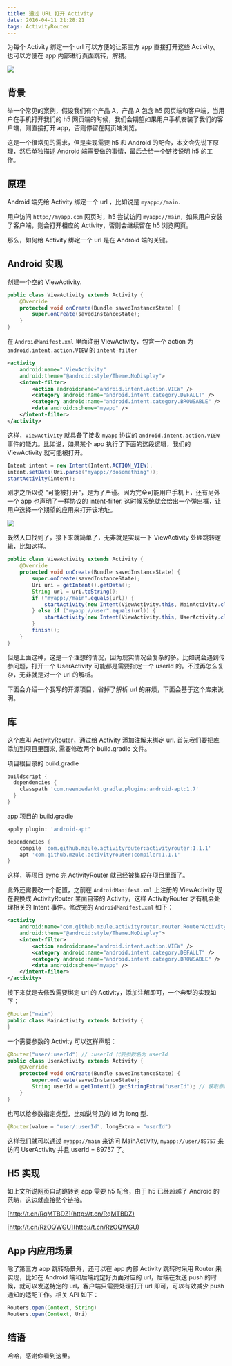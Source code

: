 ```yaml
---
title: 通过 URL 打开 Activity
date: 2016-04-11 21:28:21
tags: ActivityRouter
---
```


为每个 Activity 绑定一个 url 可以方便的让第三方 app 直接打开这些 Activity。也可以方便在 app 内部进行页面跳转，解耦。

![](http://7sbl54.com1.z0.glb.clouddn.com/blog_QQ20160411-22.png)

<!-- more -->

## 背景

举一个常见的案例，假设我们有个产品 A，产品 A 包含 h5 网页端和客户端，当用户在手机打开我们的 h5 网页端的时候，我们会期望如果用户手机安装了我们的客户端，则直接打开 app，否则停留在网页端浏览。

这是一个很常见的需求，但是实现需要 h5 和 Android 的配合，本文会先说下原理，然后单独描述 Android 端需要做的事情，最后会给一个链接说明 h5 的工作。

## 原理

Android 端先给 Activity 绑定一个 url ，比如说是 `myapp://main`. 

用户访问 `http://myapp.com` 网页时，h5 尝试访问 `myapp://main`，如果用户安装了客户端，则会打开相应的 Activity，否则会继续留在 h5 浏览网页。

那么，如何给 Activity 绑定一个 url 是在 Android 端的关键。

## Android 实现

创建一个空的 ViewActivity.

``` java
public class ViewActivity extends Activity {
    @Override
    protected void onCreate(Bundle savedInstanceState) {
        super.onCreate(savedInstanceState);
    }
}
```

在 `AndroidManifest.xml` 里面注册 ViewActivity，包含一个 action 为  `android.intent.action.VIEW` 的 `intent-filter`

``` xml
<activity
    android:name=".ViewActivity"
    android:theme="@android:style/Theme.NoDisplay">
    <intent-filter>
        <action android:name="android.intent.action.VIEW" />
        <category android:name="android.intent.category.DEFAULT" />
        <category android:name="android.intent.category.BROWSABLE" />
        <data android:scheme="myapp" />
    </intent-filter>
</activity>
```

这样，`ViewActivity` 就具备了接收 `myapp` 协议的 `android.intent.action.VIEW` 事件的能力。比如说，如果某个 app 执行了下面的这段逻辑，我们的 ViewActivity 就可能被打开。

```java
Intent intent = new Intent(Intent.ACTION_VIEW);
intent.setData(Uri.parse("myapp://dosomething"));
startActivity(intent);
```
刚才之所以说 "可能被打开"，是为了严谨。因为完全可能用户手机上，还有另外一个 app 也声明了一样协议的 intent-filter. 这时候系统就会给出一个弹出框，让用户选择一个期望的应用来打开该地址。

![](http://7sbl54.com1.z0.glb.clouddn.com/blog_chooser.png)

既然入口找到了，接下来就简单了，无非就是实现一下 ViewActivity 处理跳转逻辑，比如这样。

``` java
public class ViewActivity extends Activity {
    @Override
    protected void onCreate(Bundle savedInstanceState) {
        super.onCreate(savedInstanceState);
        Uri uri = getIntent().getData();
        String url = uri.toString();
        if ("myapp://main".equals(url)) {
            startActivity(new Intent(ViewActivity.this, MainActivity.class));
        } else if ("myapp://user".equals(url)) {
            startActivity(new Intent(ViewActivity.this, UserActivity.class));
        }
        finish();
    }
}
```
但是上面这种，这是一个理想的情况，因为现实情况会复杂的多。比如说会遇到传参问题，打开一个 UserActivity 可能都是需要指定一个 userId 的。不过再怎么复杂，无非就是对一个 url 的解析。

下面会介绍一个我写的开源项目，省掉了解析 url 的麻烦，下面会基于这个库来说明。

## 库 

这个库叫 [ActivityRouter](https://github.com/mzule/ActivityRouter)，通过给 Activity 添加注解来绑定 url. 首先我们要把库添加到项目里面来, 需要修改两个 build.gradle 文件。

项目根目录的 build.gradle

``` groovy
buildscript {
  dependencies {
    classpath 'com.neenbedankt.gradle.plugins:android-apt:1.7'
  }
}
```

app 项目的 build.gradle

``` groovy
apply plugin: 'android-apt'

dependencies {
    compile 'com.github.mzule.activityrouter:activityrouter:1.1.1'
    apt 'com.github.mzule.activityrouter:compiler:1.1.1'
}
```

这样，等项目 sync 完 ActivityRouter 就已经被集成在项目里面了。

此外还需要改一个配置，之前在 `AndroidManifest.xml` 上注册的 ViewActivity 现在要换成 ActivityRouter 里面自带的 Activity，这样 ActivityRouter 才有机会处理相关的 Intent 事件。修改完的 `AndroidManifest.xml` 如下：

``` xml
<activity
    android:name="com.github.mzule.activityrouter.router.RouterActivity"
    android:theme="@android:style/Theme.NoDisplay">
    <intent-filter>
        <action android:name="android.intent.action.VIEW" />
        <category android:name="android.intent.category.DEFAULT" />
        <category android:name="android.intent.category.BROWSABLE" />
        <data android:scheme="myapp" />
    </intent-filter>
</activity>
```

接下来就是去修改需要绑定 url 的 Activity，添加注解即可，一个典型的实现如下：

``` java
@Router("main")
public class MainActivity extends Activity {
}
```

一个需要参数的 Activity 可以这样声明：

``` java
@Router("user/:userId") // :userId 代表参数名为 userId
public class UserActivity extends Activity {
    @Override
    protected void onCreate(Bundle savedInstanceState) {
        super.onCreate(savedInstanceState);
        String userId = getIntent().getStringExtra("userId"); // 获取参数 userId
    }
}
```
也可以给参数指定类型，比如说常见的 id 为 long 型.

``` java
@Router(value = "user/:userId", longExtra = "userId")
```

这样我们就可以通过 `myapp://main` 来访问 MainActivity, `myapp://user/89757` 来访问 UserActivity 并且 userId = 89757 了。

## H5 实现

如上文所说网页自动跳转到 app 需要 h5 配合，由于 h5 已经超越了 Android 的范畴，这边就直接贴个链接。

[http://t.cn/RqMTBDZ](http://t.cn/RqMTBDZ)

[http://t.cn/RzOQWGU](http://t.cn/RzOQWGU)

## App 内应用场景

除了第三方 app 跳转场景外，还可以在 app 内部 Activity 跳转时采用 Router 来实现，比如在 Android 端和后端约定好页面对应的 url，后端在发送 push 的时候，就可以发送特定的 url，客户端只需要处理打开 url 即可，可以有效减少 push 通知的适配工作。相关 API 如下：

``` java
Routers.open(Context, String)
Routers.open(Context, Uri)
```

## 结语

哈哈，感谢你看到这里。